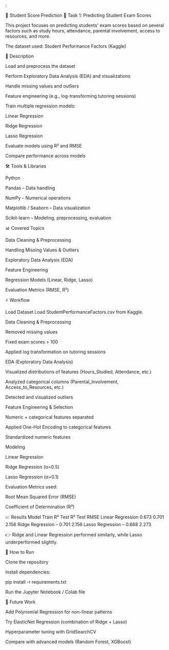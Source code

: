 :

📘 Student Score Prediction
📌 Task 1: Predicting Student Exam Scores

This project focuses on predicting students' exam scores based on several factors such as study hours, attendance, parental involvement, access to resources, and more.

The dataset used: Student Performance Factors (Kaggle)

📝 Description

Load and preprocess the dataset

Perform Exploratory Data Analysis (EDA) and visualizations

Handle missing values and outliers

Feature engineering (e.g., log-transforming tutoring sessions)

Train multiple regression models:

Linear Regression

Ridge Regression

Lasso Regression

Evaluate models using R² and RMSE

Compare performance across models

🛠 Tools & Libraries

Python

Pandas – Data handling

NumPy – Numerical operations

Matplotlib / Seaborn – Data visualization

Scikit-learn – Modeling, preprocessing, evaluation

📊 Covered Topics

Data Cleaning & Preprocessing

Handling Missing Values & Outliers

Exploratory Data Analysis (EDA)

Feature Engineering

Regression Models (Linear, Ridge, Lasso)

Evaluation Metrics (RMSE, R²)

⚡ Workflow

Load Dataset
Load StudentPerformanceFactors.csv from Kaggle.

Data Cleaning & Preprocessing

Removed missing values

Fixed exam scores > 100

Applied log transformation on tutoring sessions

EDA (Exploratory Data Analysis)

Visualized distributions of features (Hours_Studied, Attendance, etc.)

Analyzed categorical columns (Parental_Involvement, Access_to_Resources, etc.)

Detected and visualized outliers

Feature Engineering & Selection

Numeric + categorical features separated

Applied One-Hot Encoding to categorical features

Standardized numeric features

Modeling

Linear Regression

Ridge Regression (α=0.5)

Lasso Regression (α=0.1)

Evaluation
Metrics used:

Root Mean Squared Error (RMSE)

Coefficient of Determination (R²)

📈 Results
Model	Train R²	Test R²	Test RMSE
Linear Regression	0.673	0.701	2.156
Ridge Regression	–	0.701	2.156
Lasso Regression	–	0.668	2.273

👉 Ridge and Linear Regression performed similarly, while Lasso underperformed slightly.

🚀 How to Run

Clone the repository

Install dependencies:

pip install -r requirements.txt


Run the Jupyter Notebook / Colab file

📌 Future Work

Add Polynomial Regression for non-linear patterns

Try ElasticNet Regression (combination of Ridge + Lasso)

Hyperparameter tuning with GridSearchCV

Compare with advanced models (Random Forest, XGBoost)
